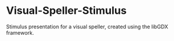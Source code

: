 Visual-Speller-Stimulus
=======================

Stimulus presentation for a visual speller, created using the libGDX framework.
